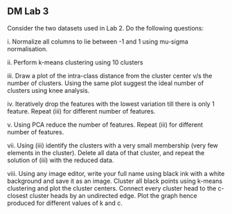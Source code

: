 ## DM Lab 3
Consider the two datasets used in Lab 2. Do the following questions:

i. Normalize all columns to lie between -1 and 1 using mu-sigma normalisation.

ii. Perform k-means clustering using 10 clusters

iii. Draw a plot of the intra-class distance from the cluster center v/s the number of clusters. Using the same plot suggest the ideal number of clusters using knee analysis. 

iv. Iteratively drop the features with the lowest variation till there is only 1 feature. Repeat (iii) for different number of features. 

v. Using PCA reduce the number of features. Repeat (iii) for different number of features.

vii. Using (iii) identify the clusters with a very small membership (very few elements in the cluster). Delete all data of that cluster, and repeat the solution of (iii) with the reduced data.

viii. Using any image editor, write your full name using black ink with a white background and save it as an image. Cluster all black points using k-means clustering and plot the cluster centers. Connect every cluster head to the c-closest cluster heads by an undirected edge. Plot the graph hence produced for different values of k and c.